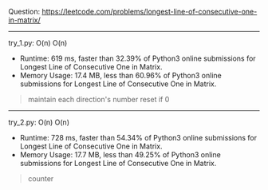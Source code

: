 Question: https://leetcode.com/problems/longest-line-of-consecutive-one-in-matrix/

---

try_1.py: O(n) O(n)

* Runtime: 619 ms, faster than 32.39% of Python3 online submissions for Longest Line of Consecutive One in Matrix.
* Memory Usage: 17.4 MB, less than 60.96% of Python3 online submissions for Longest Line of Consecutive One in Matrix.

> maintain each direction's number
> reset if 0

---

try_2.py: O(n) O(n)

* Runtime: 728 ms, faster than 54.34% of Python3 online submissions for Longest Line of Consecutive One in Matrix.
* Memory Usage: 17.7 MB, less than 49.25% of Python3 online submissions for Longest Line of Consecutive One in Matrix.

> counter
